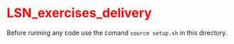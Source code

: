 
# <span style="color:red"> LSN_exercises_delivery </span>

Before running any code use the comand `source setup.sh` in this directory.
